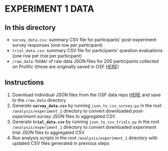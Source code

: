 # EXPERIMENT 1 DATA

## In this directory
- `survey_data.csv`: summary CSV file for participants' post-experiment survey responses (one row per participant)
- `trial_data.csv`: summary CSV file for participants' question evaluations (one row per *trial* per participant)
- `/raw_data`: folder of raw data JSON files for 200 participants collected on Prolific (these are originally saved in OSF [HERE](https://osf.io/p84m6/))

## Instructions
1. Download individual JSON files from the OSF data repo [HERE](https://osf.io/p84m6/) and save to the `/raw_data` directory
2. Generate **`survey_data.csv`** by running `json_to_csv_survey.py` in the root `/analysis/experiment_1` directory to convert downloaded *post-experiment survey* JSON files to aggregated CSV
3. Generate **`trial_data.csv`** by running `json_to_csv_trials.py` in the root `/analysis/experiment_1` directory to convert downloaded *experiment trial* JSON files to aggregated CSV
4. Run analysis scripts in the root `/analysis/experiment_1` directory with updated CSV files generated in previous steps